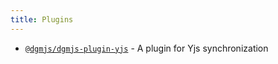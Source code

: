 ```yaml
---
title: Plugins
---
```


- [`@dgmjs/dgmjs-plugin-yjs`](https://github.com/dgmjs/dgmjs/tree/main/packages/dgmjs-plugin-yjs) - A plugin for Yjs synchronization
